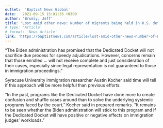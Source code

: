 ```yaml
---
outlet:  'Baptist News Global'
date:   2021-09-15 15:01:35 +0300
author: 'Brumly, Jeff'
title: "Lost amid other news: Number of migrants being held in U.S. detention centers has decreased"
# type: 'Article'
# format: 'News Article'
link: 'https://baptistnews.com/article/lost-amid-other-news-number-of-migrants-being-held-in-u-s-detention-centers-has-decreased/#.YUIoL50za02'
---
```

“The Biden administration has promised that the Dedicated Docket will not sacrifice due process for speedy adjudications. However, concerns remain that those enrolled … will not receive complete and just consideration of their cases, especially since legal representation is not guaranteed to those in immigration proceedings.”

Syracuse University immigration researcher Austin Kocher said time will tell if this approach will be more helpful than previous efforts.

“In the past, programs like the Dedicated Docket have done more to create confusion and shuffle cases around than to solve the underlying systemic programs faced by the court,” Kocher said in prepared remarks. “It remains to be seen whether the Biden administration will stick to this program and if the Dedicated Docket will have positive or negative effects on immigration judges’ workloads.”